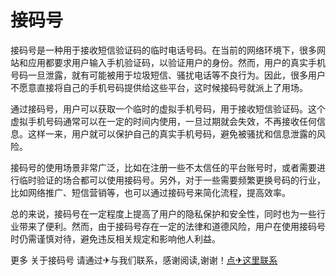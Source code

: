 # 接码号

接码号是一种用于接收短信验证码的临时电话号码。在当前的网络环境下，很多网站和应用都要求用户输入手机验证码，以验证用户的身份。然而，用户的真实手机号码一旦泄露，就有可能被用于垃圾短信、骚扰电话等不良行为。因此，很多用户不愿意直接将自己的手机号码提供给这些平台，这时候接码号就派上了用场。

通过接码号，用户可以获取一个临时的虚拟手机号码，用于接收短信验证码。这个虚拟手机号码通常可以在一定的时间内使用，一旦过期就会失效，不再接收任何信息。这样一来，用户就可以保护自己的真实手机号码，避免被骚扰和信息泄露的风险。

接码号的使用场景非常广泛，比如在注册一些不太信任的平台账号时，或者需要进行临时验证的场合都可以使用接码号。另外，对于一些需要频繁更换号码的行业，比如网络推广、短信营销等，也可以通过接码号来简化流程，提高效率。

总的来说，接码号在一定程度上提高了用户的隐私保护和安全性，同时也为一些行业带来了便利。然而，由于接码号存在一定的法律和道德风险，用户在使用接码号时仍需谨慎对待，避免违反相关规定和影响他人利益。

更多 关于接码号 请通过✈与我们联系，感谢阅读,谢谢！[点✈这里联系](https://d.k02.cc)